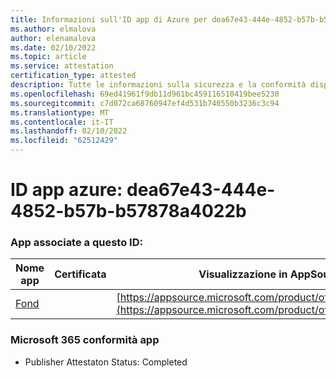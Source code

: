 ```yaml
---
title: Informazioni sull'ID app di Azure per dea67e43-444e-4852-b57b-b57878a4022b
ms.author: elmalova
author: elenamalova
ms.date: 02/10/2022
ms.topic: article
ms.service: attestation
certification_type: attested
description: Tutte le informazioni sulla sicurezza e la conformità disponibili per dea67e43-444e-4852-b57b-b57878a4022b.
ms.openlocfilehash: 69ed41961f9db11d961bc459116510419bee5230
ms.sourcegitcommit: c7d072ca68760947ef4d531b740550b3236c3c94
ms.translationtype: MT
ms.contentlocale: it-IT
ms.lasthandoff: 02/10/2022
ms.locfileid: "62512429"
---
```

# <a name="azure-app-id-dea67e43-444e-4852-b57b-b57878a4022b"></a>ID app azure: dea67e43-444e-4852-b57b-b57878a4022b


### <a name="apps-associated-with-this-id"></a>App associate a questo ID:
| **Nome app** | **Certificata** | **Visualizzazione in AppSource** |
|--------------|---------------|-----------------------|
| [Fond](https://docs.microsoft.com/microsoft-365-app-certification/forward/WA200003631) |  | [https://appsource.microsoft.com/product/office/WA200003631](https://appsource.microsoft.com/product/office/WA200003631) |

### <a name="microsoft-365-app-compliance-status"></a>Microsoft 365 conformità app
- Publisher Attestaton Status: Completed
